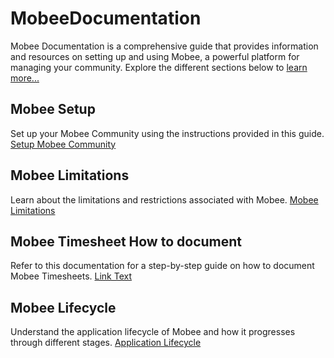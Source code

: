 # MobeeDocumentation

Mobee Documentation is a comprehensive guide that provides information and resources on setting up and using Mobee, a powerful platform for managing your community. Explore the different sections below to [learn more...](./ApplicationLifecycle.md)


## Mobee Setup   
Set up your Mobee Community using the instructions provided in this guide. [Setup Mobee Community](https://github.com/jeandaher1/MobeeDocumentation/blob/main/SetupMobeeCommunity.md)   

## Mobee Limitations   
Learn about the limitations and restrictions associated with Mobee. [Mobee Limitations](https://github.com/jeandaher1/MobeeDocumentation/blob/main/MobeeLimitations.md)   

## Mobee Timesheet How to document    
Refer to this documentation for a step-by-step guide on how to document Mobee Timesheets. [Link Text](./Community%20Supported%20Features.md
)   

## Mobee Lifecycle   
Understand the application lifecycle of Mobee and how it progresses through different stages. [Application Lifecycle](https://github.com/jeandaher1/MobeeDocumentation/blob/main/ApplicationLifecycle.md)   
